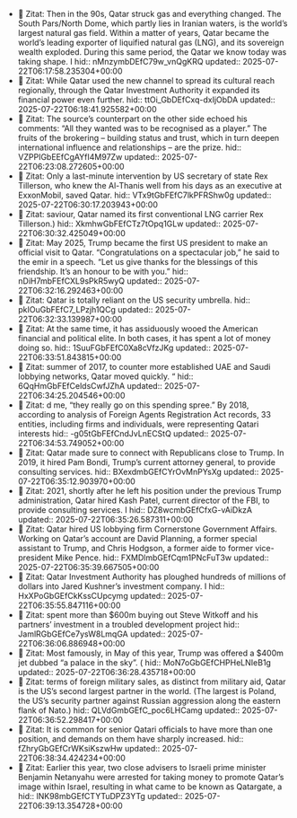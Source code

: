- 📌 Zitat: Then in the 90s, Qatar struck gas and everything changed. The South Pars/North Dome, which partly lies in Iranian waters, is the world’s largest natural gas field. Within a matter of years, Qatar became the world’s leading exporter of liquified natural gas (LNG), and its sovereign wealth exploded. During this same period, the Qatar we know today was taking shape. I
  hid:: nMnzymbDEfC79w_vnQgKRQ
  updated:: 2025-07-22T06:17:58.235304+00:00
- 📌 Zitat: While Qatar used the new channel to spread its cultural reach regionally, through the Qatar Investment Authority it expanded its financial power even further.
  hid:: ttOi_GbDEfCxq-dxIjObDA
  updated:: 2025-07-22T06:18:41.925582+00:00
- 📌 Zitat: The source’s counterpart on the other side echoed his comments: “All they wanted was to be recognised as a player.” The fruits of the brokering – building status and trust, which in turn deepen international influence and relationships – are the prize.
  hid:: VZPPIGbEEfCgAYfI4M97Zw
  updated:: 2025-07-22T06:23:08.272605+00:00
- 📌 Zitat: Only a last-minute intervention by US secretary of state Rex Tillerson, who knew the Al-Thanis well from his days as an executive at ExxonMobil, saved Qatar.
  hid:: VTx9tGbFEfC7lkPFRShw0g
  updated:: 2025-07-22T06:30:17.203943+00:00
- 📌 Zitat: saviour, Qatar named its first conventional LNG carrier Rex Tillerson.)
  hid:: XkmhwGbFEfCTz7tOpq1GLw
  updated:: 2025-07-22T06:30:32.425049+00:00
- 📌 Zitat: May 2025, Trump became the first US president to make an official visit to Qatar. “Congratulations on a spectacular job,” he said to the emir in a speech. “Let us give thanks for the blessings of this friendship. It’s an honour to be with you.”
  hid:: nDiH7mbFEfCXL9sPkR5wyQ
  updated:: 2025-07-22T06:32:16.292463+00:00
- 📌 Zitat: Qatar is totally reliant on the US security umbrella.
  hid:: pkIOuGbFEfC7_LPzjh1QCg
  updated:: 2025-07-22T06:32:33.139987+00:00
- 📌 Zitat: At the same time, it has assiduously wooed the American financial and political elite. In both cases, it has spent a lot of money doing so.
  hid:: 1SuuFGbFEfC0Xa8cVfzJKg
  updated:: 2025-07-22T06:33:51.843815+00:00
- 📌 Zitat: summer of 2017, to counter more established UAE and Saudi lobbying networks, Qatar moved quickly. “
  hid:: 6QqHmGbFEfCeldsCwfJZhA
  updated:: 2025-07-22T06:34:25.204546+00:00
- 📌 Zitat: d me, “they really go on this spending spree.” By 2018, according to analysis of Foreign Agents Registration Act records, 33 entities, including firms and individuals, were representing Qatari interests
  hid:: -g05tGbFEfCndJvLnECStQ
  updated:: 2025-07-22T06:34:53.749052+00:00
- 📌 Zitat: Qatar made sure to connect with Republicans close to Trump. In 2019, it hired Pam Bondi, Trump’s current attorney general, to provide consulting services.
  hid:: BXexdmbGEfCYrOvMnPYsXg
  updated:: 2025-07-22T06:35:12.903970+00:00
- 📌 Zitat: 2021, shortly after he left his position under the previous Trump administration, Qatar hired Kash Patel, current director of the FBI, to provide consulting services. I
  hid:: DZ8wcmbGEfCfxG-vAiDkzA
  updated:: 2025-07-22T06:35:26.587311+00:00
- 📌 Zitat: Qatar hired US lobbying firm Cornerstone Government Affairs. Working on Qatar’s account are David Planning, a former special assistant to Trump, and Chris Hodgson, a former aide to former vice-president Mike Pence.
  hid:: FXMDlmbGEfCqm1PNcFuT3w
  updated:: 2025-07-22T06:35:39.667505+00:00
- 📌 Zitat: Qatar Investment Authority has ploughed hundreds of millions of dollars into Jared Kushner’s investment company. I
  hid:: HxXPoGbGEfCkKssCUpcymg
  updated:: 2025-07-22T06:35:55.847116+00:00
- 📌 Zitat: spent more than $600m buying out Steve Witkoff and his partners’ investment in a troubled development project
  hid:: JamlRGbGEfCe7ysW8LmqGA
  updated:: 2025-07-22T06:36:06.886948+00:00
- 📌 Zitat: Most famously, in May of this year, Trump was offered a $400m jet dubbed “a palace in the sky”. (
  hid:: MoN7oGbGEfCHPHeLNIeB1g
  updated:: 2025-07-22T06:36:28.435718+00:00
- 📌 Zitat: terms of foreign military sales, as distinct from military aid, Qatar is the US’s second largest partner in the world. (The largest is Poland, the US’s security partner against Russian aggression along the eastern flank of Nato.)
  hid:: QLVdGmbGEfC_poc6LHCamg
  updated:: 2025-07-22T06:36:52.298417+00:00
- 📌 Zitat: It is common for senior Qatari officials to have more than one position, and demands on them have sharply increased.
  hid:: fZhryGbGEfCrWKsiKszwHw
  updated:: 2025-07-22T06:38:34.424234+00:00
- 📌 Zitat: Earlier this year, two close advisers to Israeli prime minister Benjamin Netanyahu were arrested for taking money to promote Qatar’s image within Israel, resulting in what came to be known as Qatargate, a
  hid:: lNK98mbGEfCTYTuDPZ3YTg
  updated:: 2025-07-22T06:39:13.354728+00:00